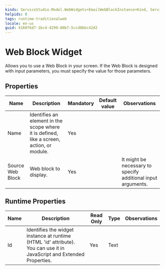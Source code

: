 ```yaml
---
kinds: ServiceStudio.Model.WebWidgets+EmailWebBlockInstance+Kind, ServiceStudio.Model.WebWidgets+WebBlockInstance+Kind, ServiceStudio.Model.WebWidgets+ReferenceEmailWebBlockInstance+Kind, ServiceStudio.Model.WebWidgets+ReferenceWebBlockInstance+Kind
helpids: 0
tags: runtime-traditionalweb
locale: en-us
guid: 4160f6d7-1bcd-4299-80b7-5ccd8bbc42d2
---
```


# Web Block Widget


Allows you to use a Web Block in your screen. If the Web Block is designed with input parameters, you must specify the value for those parameters.

## Properties

<table markdown="1">
<thead>
<tr>
<th>Name</th>
<th>Description</th>
<th>Mandatory</th>
<th>Default value</th>
<th>Observations</th>
</tr>
</thead>
<tbody>
<tr>
<td title="Name">Name</td>
<td>Identifies an element in the scope where it is defined, like a screen, action, or module.</td>
<td>Yes</td>
<td></td>
<td></td>
</tr>
<tr>
<td title="Source Web Block">Source Web Block</td>
<td>Web block to display.</td>
<td>Yes</td>
<td></td>
<td>It might be necessary to specify additional input arguments.</td>
</tr>
</tbody>
</table>

## Runtime Properties

<table markdown="1">
<thead>
<tr>
<th>Name</th>
<th>Description</th>
<th>Read Only</th>
<th>Type</th>
<th>Observations</th>
</tr>
</thead>
<tbody>
<tr>
<td>Id</td>
<td>Identifies the widget instance at runtime (HTML 'id' attribute). You can use it in JavaScript and Extended Properties.</td>
<td>Yes</td>
<td>Text</td>
<td></td>
</tr>
</tbody>
</table>

